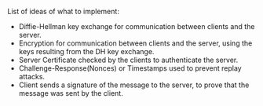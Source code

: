 List of ideas of what to implement:
- Diffie-Hellman key exchange for communication between clients and the server.
- Encryption for communication between clients and the server, using the keys resulting from the DH key exchange.
- Server Certificate checked by the clients to authenticate the server.
- Challenge-Response(Nonces) or Timestamps used to prevent replay attacks.
- Client sends a signature of the message to the server, to prove that the message was sent by the client.